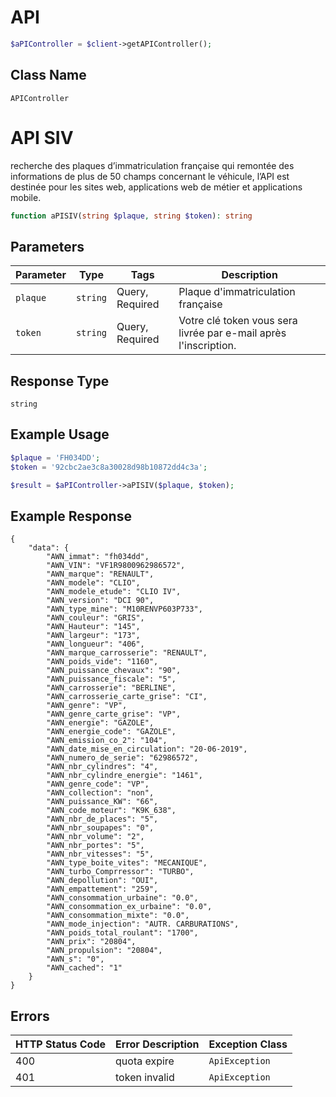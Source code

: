 # API

```php
$aPIController = $client->getAPIController();
```

## Class Name

`APIController`


# API SIV

recherche des plaques d’immatriculation française qui remontée des informations de plus de 50 champs concernant le véhicule, l’API est destinée pour les sites web, applications web de métier et applications mobile.

```php
function aPISIV(string $plaque, string $token): string
```

## Parameters

| Parameter | Type | Tags | Description |
|  --- | --- | --- | --- |
| `plaque` | `string` | Query, Required | Plaque d'immatriculation française |
| `token` | `string` | Query, Required | Votre clé token vous sera livrée par e-mail après l'inscription. |

## Response Type

`string`

## Example Usage

```php
$plaque = 'FH034DD';
$token = '92cbc2ae3c8a30028d98b10872dd4c3a';

$result = $aPIController->aPISIV($plaque, $token);
```

## Example Response

```
{
    "data": {
        "AWN_immat": "fh034dd",
        "AWN_VIN": "VF1R9800962986572",
        "AWN_marque": "RENAULT",
        "AWN_modele": "CLIO",
        "AWN_modele_etude": "CLIO IV",
        "AWN_version": "DCI 90",
        "AWN_type_mine": "M10RENVP603P733",
        "AWN_couleur": "GRIS",
        "AWN_Hauteur": "145",
        "AWN_largeur": "173",
        "AWN_longueur": "406",
        "AWN_marque_carrosserie": "RENAULT",
        "AWN_poids_vide": "1160",
        "AWN_puissance_chevaux": "90",
        "AWN_puissance_fiscale": "5",
        "AWN_carrosserie": "BERLINE",
        "AWN_carrosserie_carte_grise": "CI",
        "AWN_genre": "VP",
        "AWN_genre_carte_grise": "VP",
        "AWN_energie": "GAZOLE",
        "AWN_energie_code": "GAZOLE",
        "AWN_emission_co_2": "104",
        "AWN_date_mise_en_circulation": "20-06-2019",
        "AWN_numero_de_serie": "62986572",
        "AWN_nbr_cylindres": "4",
        "AWN_nbr_cylindre_energie": "1461",
        "AWN_genre_code": "VP",
        "AWN_collection": "non",
        "AWN_puissance_KW": "66",
        "AWN_code_moteur": "K9K_638",
        "AWN_nbr_de_places": "5",
        "AWN_nbr_soupapes": "0",
        "AWN_nbr_volume": "2",
        "AWN_nbr_portes": "5",
        "AWN_nbr_vitesses": "5",
        "AWN_type_boite_vites": "MECANIQUE",
        "AWN_turbo_Comprressor": "TURBO",
        "AWN_depollution": "OUI",
        "AWN_empattement": "259",
        "AWN_consommation_urbaine": "0.0",
        "AWN_consommation_ex_urbaine": "0.0",
        "AWN_consommation_mixte": "0.0",
        "AWN_mode_injection": "AUTR. CARBURATIONS",
        "AWN_poids_total_roulant": "1700",
        "AWN_prix": "20804",
        "AWN_propulsion": "20804",
        "AWN_s": "0",
        "AWN_cached": "1"
    }
}

```

## Errors

| HTTP Status Code | Error Description | Exception Class |
|  --- | --- | --- |
| 400 | quota expire | `ApiException` |
| 401 | token invalid | `ApiException` |

